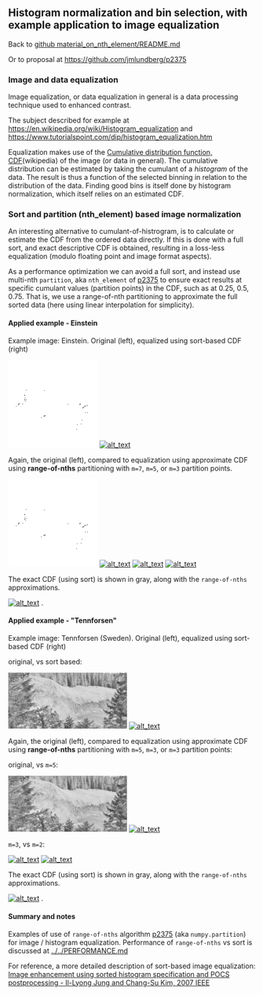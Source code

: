 
## Histogram normalization and bin selection, with example application to image equalization

Back to [github material_on_nth_element/README.md](../../README.md)

Or to proposal at https://github.com/jmlundberg/p2375

### Image and data equalization

Image equalization, or data equalization in general is a data processing technique used to enhanced contrast.

The subject described for example at https://en.wikipedia.org/wiki/Histogram_equalization and https://www.tutorialspoint.com/dip/histogram_equalization.htm

Equalization makes use of the
[Cumulative distribution function, CDF](https://en.wikipedia.org/wiki/Cumulative_distribution_function)(wikipedia) of the image (or data in general).
The cumulative distribution can be estimated by taking the cumulant of a *histogram* of the data. The result is thus a function of the selected binning in relation to the distribution of the data. Finding good bins is itself done by histogram normalization, which itself relies on an estimated CDF.

### Sort and partition (nth_element) based image normalization

An interesting alternative to cumulant-of-histrogram, is to calculate or estimate the CDF from the ordered data directly. If this is done with a full sort, and exact descriptive CDF is obtained, resulting in a loss-less equalization (modulo floating point and image format aspects).

As a performance optimization we can avoid a full sort, and instead use multi-nth `partition`, aka `nth_element` of [p2375](https://github.com/jmlundberg/p2375)
to ensure exact results at specific cumulant values (partition points) in the CDF, such as at 0.25, 0.5, 0.75.
That is, we use a range-of-nth partitioning to approximate the full sorted data (here using linear interpolation for simplicity).

#### Applied example - Einstein

Example image: Einstein. Original (left), equalized using sort-based CDF (right)

[<img alt="alt_text" src="einstein.png" />](einstein.png) [<img alt="alt_text" src="einstein_sort.png" />](einstein_sort.png)

Again, the original (left), compared to equalization using approximate CDF using **range-of-nths** partitioning with `m=7`, `m=5`, or `m=3` partition points.

[<img alt="alt_text" src="einstein.png" />](einstein.png) [<img alt="alt_text" src="einstein_partition7.png" />](einstein_partition7.png) [<img alt="alt_text" src="einstein_partition5.png" />](einstein_partition5.png) [<img alt="alt_text" src="einstein_partition3.png" />](einstein_partition3.png)

The exact CDF (using sort) is shown in gray, along with the `range-of-nths` approximations.


[<img alt="alt_text" width="48%" src="einstein_cdf_approximation.png" />](einstein_cdf_approximation.png) .

#### Applied example - "Tennforsen"

Example image: Tennforsen (Sweden). Original (left), equalized using sort-based CDF (right)

original, vs sort based:

[<img alt="alt_text" width="48%" src="forsen.png" />](forsen.png) [<img alt="alt_text" width="48%" src="forsen_sort.png" />](forsen_sort.png)


Again, the original (left), compared to equalization using approximate CDF using **range-of-nths** partitioning with `m=5`, `m=3`, or `m=3` partition points:

original, vs `m=5`:

[<img alt="alt_text" width="48%" src="forsen.png" />](forsen.png)
[<img alt="alt_text" width="48%" src="forsen_partition5.png" />](forsen_partition5.png)

`m=3`, vs `m=2`:

[<img alt="alt_text" width="48%" src="forsen_partition3.png" />](forsen_partition3.png)
 [<img alt="alt_text" width="48%" src="forsen_partition2.png" />](forsen_partition2.png)


The exact CDF (using sort) is shown in gray, along with the `range-of-nths` approximations.

[<img alt="alt_text" width="48%" src="forsen_cdf_approximation.png" />](forsen_cdf_approximation.png) .

#### Summary and notes

Examples of use of `range-of-nths` algorithm [p2375](https://github.com/jmlundberg/p2375) (aka `numpy.partition`) for image / histogram equalization. Performance of `range-of-nths` vs sort
is discussed at [../../PERFORMANCE.md](../../PERFORMANCE.md)

For reference, a more detailed description of sort-based image equalization: [
Image enhancement using sorted histogram specification and POCS postprocessing -
Il-Lyong Jung and Chang-Su Kim, 2007 IEEE](https://projet.liris.cnrs.fr/imagine/pub/proceedings/ICIP-2007/pdfs/0100545.pdf)

